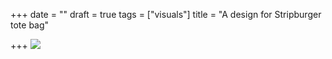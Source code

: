 +++
date = ""
draft = true
tags = ["visuals"]
title = "A design for Stripburger tote bag"

+++
![](/uploads/untitled-3.jpg)